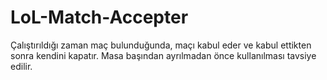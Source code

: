 # LoL-Match-Accepter
Çalıştırıldığı zaman maç bulunduğunda, maçı kabul eder ve kabul ettikten sonra kendini kapatır. Masa başından ayrılmadan önce kullanılması tavsiye edilir.

